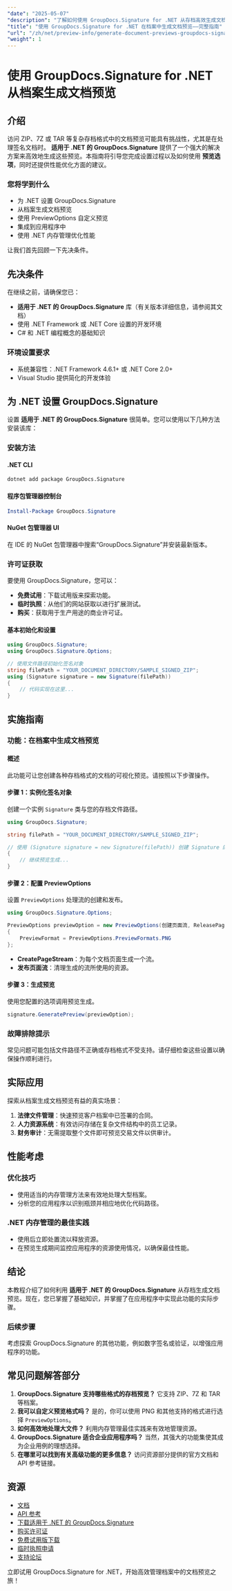 ```yaml
---
"date": "2025-05-07"
"description": "了解如何使用 GroupDocs.Signature for .NET 从存档高效生成文档预览。本指南涵盖设置、自定义和性能优化。"
"title": "使用 GroupDocs.Signature for .NET 在档案中生成文档预览——完整指南"
"url": "/zh/net/preview-info/generate-document-previews-groupdocs-signature-net/"
"weight": 1
---
```


# 使用 GroupDocs.Signature for .NET 从档案生成文档预览

## 介绍
访问 ZIP、7Z 或 TAR 等复杂存档格式中的文档预览可能具有挑战性，尤其是在处理签名文档时。 **适用于 .NET 的 GroupDocs.Signature** 提供了一个强大的解决方案来高效地生成这些预览。本指南将引导您完成设置过程以及如何使用 **预览选项**，同时还提供性能优化方面的建议。

### 您将学到什么
- 为 .NET 设置 GroupDocs.Signature
- 从档案生成文档预览
- 使用 PreviewOptions 自定义预览
- 集成到应用程序中
- 使用 .NET 内存管理优化性能

让我们首先回顾一下先决条件。

## 先决条件
在继续之前，请确保您已：

- **适用于 .NET 的 GroupDocs.Signature** 库（有关版本详细信息，请参阅其文档）
- 使用 .NET Framework 或 .NET Core 设置的开发环境
- C# 和 .NET 编程概念的基础知识

### 环境设置要求
- 系统兼容性：.NET Framework 4.6.1+ 或 .NET Core 2.0+
- Visual Studio 提供简化的开发体验

## 为 .NET 设置 GroupDocs.Signature
设置 **适用于 .NET 的 GroupDocs.Signature** 很简单。您可以使用以下几种方法安装该库：

### 安装方法
#### .NET CLI
```bash
dotnet add package GroupDocs.Signature
```

#### 程序包管理器控制台
```powershell
Install-Package GroupDocs.Signature
```

#### NuGet 包管理器 UI
在 IDE 的 NuGet 包管理器中搜索“GroupDocs.Signature”并安装最新版本。

### 许可证获取
要使用 GroupDocs.Signature，您可以：
- **免费试用**：下载试用版来探索功能。
- **临时执照**：从他们的网站获取以进行扩展测试。
- **购买**：获取用于生产用途的商业许可证。

#### 基本初始化和设置
```csharp
using GroupDocs.Signature;
using GroupDocs.Signature.Options;

// 使用文件路径初始化签名对象
string filePath = "YOUR_DOCUMENT_DIRECTORY/SAMPLE_SIGNED_ZIP";
using (Signature signature = new Signature(filePath))
{
    // 代码实现在这里...
}
```

## 实施指南
### 功能：在档案中生成文档预览
#### 概述
此功能可让您创建各种存档格式的文档的可视化预览。请按照以下步骤操作。

#### 步骤 1：实例化签名对象
创建一个实例 `Signature` 类与您的存档文件路径。
```csharp
using GroupDocs.Signature;

string filePath = "YOUR_DOCUMENT_DIRECTORY/SAMPLE_SIGNED_ZIP";

// 使用 (Signature signature = new Signature(filePath)) 创建 Signature 的实例
{
    // 继续预览生成...
}
```

#### 步骤 2：配置 PreviewOptions
设置 `PreviewOptions` 处理流的创建和发布。
```csharp
using GroupDocs.Signature.Options;

PreviewOptions previewOption = new PreviewOptions(创建页面流, ReleasePageStream)
{
    PreviewFormat = PreviewOptions.PreviewFormats.PNG
};
```
- **CreatePageStream**：为每个文档页面生成一个流。
- **发布页面流**：清理生成的流所使用的资源。

#### 步骤 3：生成预览
使用您配置的选项调用预览生成。
```csharp
signature.GeneratePreview(previewOption);
```

### 故障排除提示
常见问题可能包括文件路径不正确或存档格式不受支持。请仔细检查这些设置以确保操作顺利进行。

## 实际应用
探索从档案生成文档预览有益的真实场景：
1. **法律文件管理**：快速预览客户档案中已签署的合同。
2. **人力资源系统**：有效访问存储在复杂文件结构中的员工记录。
3. **财务审计**：无需提取整个文件即可预览交易文件以供审计。

## 性能考虑
### 优化技巧
- 使用适当的内存管理方法来有效地处理大型档案。
- 分析您的应用程序以识别瓶颈并相应地优化代码路径。

### .NET 内存管理的最佳实践
- 使用后立即处置流以释放资源。
- 在预览生成期间监控应用程序的资源使用情况，以确保最佳性能。

## 结论
本教程介绍了如何利用 **适用于 .NET 的 GroupDocs.Signature** 从存档生成文档预览。现在，您已掌握了基础知识，并掌握了在应用程序中实现此功能的实际步骤。

### 后续步骤
考虑探索 GroupDocs.Signature 的其他功能，例如数字签名或验证，以增强应用程序的功能。

## 常见问题解答部分
1. **GroupDocs.Signature 支持哪些格式的存档预览？** 
   它支持 ZIP、7Z 和 TAR 等档案。
2. **我可以自定义预览格式吗？**
   是的，你可以使用 PNG 和其他支持的格式进行选择 `PreviewOptions`。
3. **如何高效地处理大文件？**
   利用内存管理最佳实践来有效地管理资源。
4. **GroupDocs.Signature 适合企业应用程序吗？**
   当然，其强大的功能集使其成为企业用例的理想选择。
5. **在哪里可以找到有关高级功能的更多信息？**
   访问资源部分提供的官方文档和 API 参考链接。

## 资源
- [文档](https://docs.groupdocs.com/signature/net/)
- [API 参考](https://reference.groupdocs.com/signature/net/)
- [下载适用于 .NET 的 GroupDocs.Signature](https://releases.groupdocs.com/signature/net/)
- [购买许可证](https://purchase.groupdocs.com/buy)
- [免费试用版下载](https://releases.groupdocs.com/signature/net/)
- [临时执照申请](https://purchase.groupdocs.com/temporary-license/)
- [支持论坛](https://forum.groupdocs.com/c/signature/)

立即试用 GroupDocs.Signature for .NET，开始高效管理档案中的文档预览之旅！